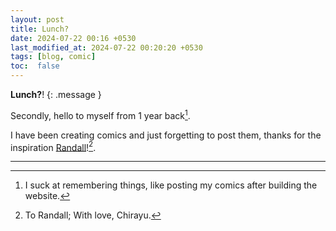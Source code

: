 ```yaml
---
layout: post
title: Lunch?
date: 2024-07-22 00:16 +0530
last_modified_at: 2024-07-22 00:20:20 +0530
tags: [blog, comic]
toc:  false
---
```

**Lunch?**!
{: .message }

Secondly, hello to myself from 1 year back[^fn-hah].

I have been creating comics and just forgetting to post them, thanks for the inspiration [Randall](https://xkcd.com)![^fn-love].







-----

[^fn-hah]: I suck at remembering things, like posting my comics after building the website.
[^fn-love]: To Randall; With love, Chirayu.
